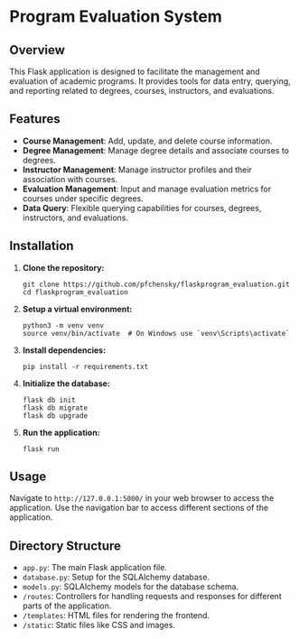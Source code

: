 # Program Evaluation System

## Overview

This Flask application is designed to facilitate the management and evaluation of academic programs. It provides tools for data entry, querying, and reporting related to degrees, courses, instructors, and evaluations.

## Features

- **Course Management**: Add, update, and delete course information.
- **Degree Management**: Manage degree details and associate courses to degrees.
- **Instructor Management**: Manage instructor profiles and their association with courses.
- **Evaluation Management**: Input and manage evaluation metrics for courses under specific degrees.
- **Data Query**: Flexible querying capabilities for courses, degrees, instructors, and evaluations.

## Installation

1. **Clone the repository:**

   ```
   git clone https://github.com/pfchensky/flaskprogram_evaluation.git
   cd flaskprogram_evaluation
   ```

2. **Setup a virtual environment:**

   ```
   python3 -m venv venv
   source venv/bin/activate  # On Windows use `venv\Scripts\activate`
   ```

3. **Install dependencies:**

   ```
   pip install -r requirements.txt
   ```

4. **Initialize the database:**

   ```
   flask db init
   flask db migrate
   flask db upgrade
   ```

5. **Run the application:**
   ```
   flask run
   ```

## Usage

Navigate to `http://127.0.0.1:5000/` in your web browser to access the application. Use the navigation bar to access different sections of the application.

## Directory Structure

- `app.py`: The main Flask application file.
- `database.py`: Setup for the SQLAlchemy database.
- `models.py`: SQLAlchemy models for the database schema.
- `/routes`: Controllers for handling requests and responses for different parts of the application.
- `/templates`: HTML files for rendering the frontend.
- `/static`: Static files like CSS and images.

